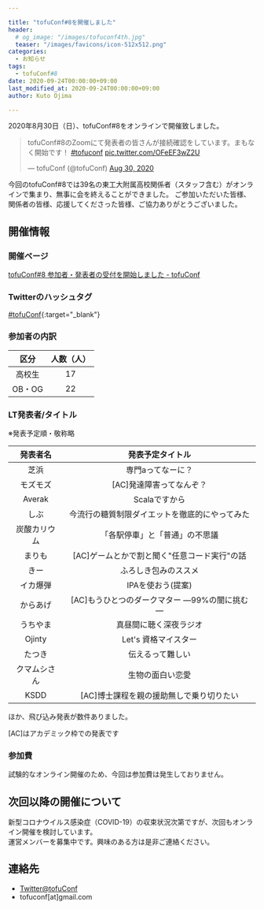 ```yaml
---

title: "tofuConf#8を開催しました"
header:
  # og_image: "/images/tofuconf4th.jpg"
  teaser: "/images/favicons/icon-512x512.png"
categories: 
  - お知らせ
tags:
  - tofuConf#8
date: 2020-09-24T00:00:00+09:00
last_modified_at: 2020-09-24T00:00:00+09:00
author: Kuto Ojima

---
```


2020年8月30日（日）、tofuConf#8をオンラインで開催致しました。

<blockquote class="twitter-tweet"><p lang="ja" dir="ltr">tofuConf#8のZoomにて発表者の皆さんが接続確認をしています。まもなく開始です！ <a href="https://twitter.com/hashtag/tofuconf?src=hash&amp;ref_src=twsrc%5Etfw">#tofuconf</a> <a href="https://t.co/OFeEF3wZ2U">pic.twitter.com/OFeEF3wZ2U</a></p>&mdash; tofuConf (@tofuConf) <a href="https://twitter.com/tofuConf/status/1299937119553552384?ref_src=twsrc%5Etfw">Aug 30, 2020</a></blockquote> <script async src="https://platform.twitter.com/widgets.js" charset="utf-8"></script>

今回のtofuConf#8では39名の東工大附属高校関係者（スタッフ含む）がオンラインで集まり、無事に会を終えることができました。
ご参加いただいた皆様、関係者の皆様、応援してくださった皆様、ご協力ありがとうございました。

## 開催情報

### 開催ページ

[tofuConf#8 参加者・発表者の受付を開始しました - tofuConf](/2020-08-01/8th-tofuconf-general.html)

### Twitterのハッシュタグ

[#tofuConf](https://twitter.com/hashtag/tofuConf){:target="_blank"}

### 参加者の内訳

| 区分 | 人数（人） |
|:----:|:----------:|
| 高校生 | 17 |
| OB・OG | 22 |

### LT発表者/タイトル

※発表予定順・敬称略

| 発表者名 | 発表予定タイトル |
|:--------:|:----------------------:|
|芝浜|専門aってなーに？|
|モズモズ|[AC]発達障害ってなんぞ？|
|Averak|Scalaですから|
|しぶ|今流行の糖質制限ダイエットを徹底的にやってみた|
|炭酸カリウム|「各駅停車」と「普通」の不思議|
|まりも|[AC]ゲームとかで割と聞く"任意コード実行"の話|
|きー|ふろしき包みのススメ|
|イカ爆弾|IPAを使おう(提案)|
|からあげ|[AC]もうひとつのダークマター ―99%の闇に挑む―|
|うちやま|真昼間に聴く深夜ラジオ|
|Ojinty|Let's 資格マイスター|
|たつき|伝えるって難しい|
|クマムシさん|生物の面白い恋愛|
|KSDD|[AC]博士課程を親の援助無しで乗り切りたい|
ほか、飛び込み発表が数件ありました。

[AC]はアカデミック枠での発表です

### 参加費

試験的なオンライン開催のため、今回は参加費は発生しておりません。

## 次回以降の開催について

新型コロナウイルス感染症（COVID-19）の収束状況次第ですが、次回もオンライン開催を検討しています。  
運営メンバーを募集中です。興味のある方は是非ご連絡ください。

## 連絡先

* [Twitter@tofuConf](https://twitter.com/tofuConf)
* tofuconf[at]gmail.com
